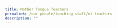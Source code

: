 ```yaml
---
title: Mother Tongue Teachers
permalink: /our-people/teaching-staff/mt-teachers
description: ""
---
```

